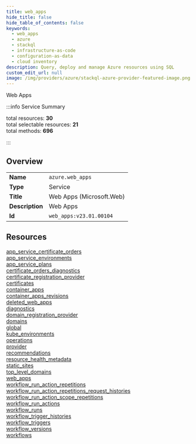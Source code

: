 ```yaml
---
title: web_apps
hide_title: false
hide_table_of_contents: false
keywords:
  - web_apps
  - azure
  - stackql
  - infrastructure-as-code
  - configuration-as-data
  - cloud inventory
description: Query, deploy and manage Azure resources using SQL
custom_edit_url: null
image: /img/providers/azure/stackql-azure-provider-featured-image.png
---
```

Web Apps  
    
:::info Service Summary

<div class="row">
<div class="providerDocColumn">
<span>total resources:&nbsp;<b>30</b></span><br />
<span>total selectable resources:&nbsp;<b>21</b></span><br />
<span>total methods:&nbsp;<b>696</b></span><br />
</div>
</div>

:::

## Overview
<table><tbody>
<tr><td><b>Name</b></td><td><code>azure.web_apps</code></td></tr>
<tr><td><b>Type</b></td><td>Service</td></tr>
<tr><td><b>Title</b></td><td>Web Apps (Microsoft.Web)</td></tr>
<tr><td><b>Description</b></td><td>Web Apps</td></tr>
<tr><td><b>Id</b></td><td><code>web_apps:v23.01.00104</code></td></tr>
</tbody></table>

## Resources
<div class="row">
<div class="providerDocColumn">
<a href="/providers/azure/web_apps/app_service_certificate_orders/">app_service_certificate_orders</a><br />
<a href="/providers/azure/web_apps/app_service_environments/">app_service_environments</a><br />
<a href="/providers/azure/web_apps/app_service_plans/">app_service_plans</a><br />
<a href="/providers/azure/web_apps/certificate_orders_diagnostics/">certificate_orders_diagnostics</a><br />
<a href="/providers/azure/web_apps/certificate_registration_provider/">certificate_registration_provider</a><br />
<a href="/providers/azure/web_apps/certificates/">certificates</a><br />
<a href="/providers/azure/web_apps/container_apps/">container_apps</a><br />
<a href="/providers/azure/web_apps/container_apps_revisions/">container_apps_revisions</a><br />
<a href="/providers/azure/web_apps/deleted_web_apps/">deleted_web_apps</a><br />
<a href="/providers/azure/web_apps/diagnostics/">diagnostics</a><br />
<a href="/providers/azure/web_apps/domain_registration_provider/">domain_registration_provider</a><br />
<a href="/providers/azure/web_apps/domains/">domains</a><br />
<a href="/providers/azure/web_apps/global/">global</a><br />
<a href="/providers/azure/web_apps/kube_environments/">kube_environments</a><br />
<a href="/providers/azure/web_apps/operations/">operations</a><br />
</div>
<div class="providerDocColumn">
<a href="/providers/azure/web_apps/provider/">provider</a><br />
<a href="/providers/azure/web_apps/recommendations/">recommendations</a><br />
<a href="/providers/azure/web_apps/resource_health_metadata/">resource_health_metadata</a><br />
<a href="/providers/azure/web_apps/static_sites/">static_sites</a><br />
<a href="/providers/azure/web_apps/top_level_domains/">top_level_domains</a><br />
<a href="/providers/azure/web_apps/web_apps/">web_apps</a><br />
<a href="/providers/azure/web_apps/workflow_run_action_repetitions/">workflow_run_action_repetitions</a><br />
<a href="/providers/azure/web_apps/workflow_run_action_repetitions_request_histories/">workflow_run_action_repetitions_request_histories</a><br />
<a href="/providers/azure/web_apps/workflow_run_action_scope_repetitions/">workflow_run_action_scope_repetitions</a><br />
<a href="/providers/azure/web_apps/workflow_run_actions/">workflow_run_actions</a><br />
<a href="/providers/azure/web_apps/workflow_runs/">workflow_runs</a><br />
<a href="/providers/azure/web_apps/workflow_trigger_histories/">workflow_trigger_histories</a><br />
<a href="/providers/azure/web_apps/workflow_triggers/">workflow_triggers</a><br />
<a href="/providers/azure/web_apps/workflow_versions/">workflow_versions</a><br />
<a href="/providers/azure/web_apps/workflows/">workflows</a><br />
</div>
</div>
